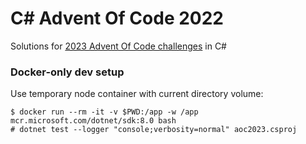 # C# Advent Of Code 2022

Solutions for [2023 Advent Of Code challenges](https://adventofcode.com/2023) in C#

### Docker-only dev setup

Use temporary node container with current directory volume:

```
$ docker run --rm -it -v $PWD:/app -w /app mcr.microsoft.com/dotnet/sdk:8.0 bash
# dotnet test --logger "console;verbosity=normal" aoc2023.csproj
```

